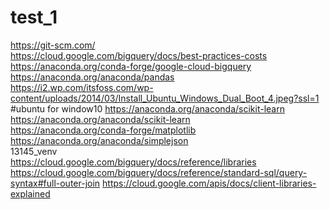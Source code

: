 # test_1
https://git-scm.com/  
https://cloud.google.com/bigquery/docs/best-practices-costs  
https://anaconda.org/conda-forge/google-cloud-bigquery  
https://anaconda.org/anaconda/pandas  
https://i2.wp.com/itsfoss.com/wp-content/uploads/2014/03/Install_Ubuntu_Windows_Dual_Boot_4.jpeg?ssl=1  #ubuntu for window10  https://anaconda.org/anaconda/scikit-learn
https://anaconda.org/anaconda/scikit-learn  
https://anaconda.org/conda-forge/matplotlib  
https://anaconda.org/anaconda/simplejson  
13145_venv  
https://cloud.google.com/bigquery/docs/reference/libraries  
https://cloud.google.com/bigquery/docs/reference/standard-sql/query-syntax#full-outer-join
https://cloud.google.com/apis/docs/client-libraries-explained

